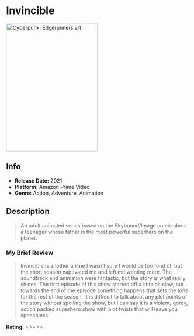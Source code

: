 # Invincible

<img src="https://m.media-amazon.com/images/M/MV5BN2Q1NWExNzEtM2M1Ny00ZDJhLWIwN2MtZGI5ZGI4MzBlYTQyXkEyXkFqcGdeQXVyOTYyMTY2NzQ@._V1_FMjpg_UX1000_.jpg" 
        alt= "Cyberpunk: Edgerunners art" width="250" height="350">

## Info
- **Release Date:** 2021
- **Platform:** Amazon Prime Video
- **Genre:** Action, Adventure, Animation

## Description
> An adult animated series based on the Skybound/Image comic about a teenager whose father is the most powerful superhero on the planet.

### My Brief Review
> Invincible is another anime I wasn't sure I would be too fond of, but the short season captivated me and left me wanting more. The soundtrack and animation were fantastic, but the story is what really shines. The first episode of this show started off a little bit slow, but towards the end of the episode something happens that sets the tone for the rest of the season. It is difficult to talk about any plot points of the story without spoiling the show, but I can say it is a violent, gorey, action packed superhero show with plot twists that will leave you speechless. 

**Rating:** ⭐️⭐️⭐️⭐️⭐️